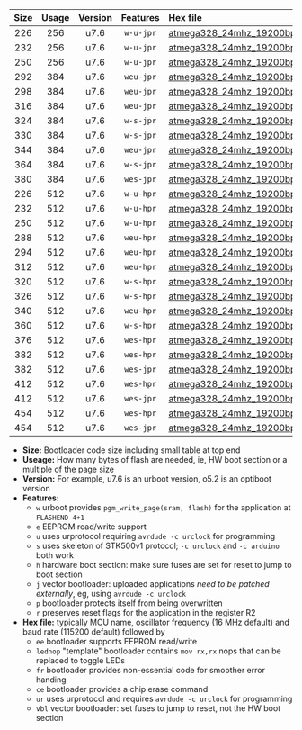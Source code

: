 |Size|Usage|Version|Features|Hex file|
|:-:|:-:|:-:|:-:|:--|
|226|256|u7.6|`w-u-jpr`|[atmega328_24mhz_19200bps_ur_vbl.hex](https://raw.githubusercontent.com/stefanrueger/urboot/main//atmega328_24mhz_19200bps_ur_vbl.hex)|
|232|256|u7.6|`w-u-jpr`|[atmega328_24mhz_19200bps_lednop_ur_vbl.hex](https://raw.githubusercontent.com/stefanrueger/urboot/main//atmega328_24mhz_19200bps_lednop_ur_vbl.hex)|
|250|256|u7.6|`w-u-jpr`|[atmega328_24mhz_19200bps_lednop_fr_ur_vbl.hex](https://raw.githubusercontent.com/stefanrueger/urboot/main//atmega328_24mhz_19200bps_lednop_fr_ur_vbl.hex)|
|292|384|u7.6|`weu-jpr`|[atmega328_24mhz_19200bps_ee_ur_vbl.hex](https://raw.githubusercontent.com/stefanrueger/urboot/main//atmega328_24mhz_19200bps_ee_ur_vbl.hex)|
|298|384|u7.6|`weu-jpr`|[atmega328_24mhz_19200bps_ee_lednop_ur_vbl.hex](https://raw.githubusercontent.com/stefanrueger/urboot/main//atmega328_24mhz_19200bps_ee_lednop_ur_vbl.hex)|
|316|384|u7.6|`weu-jpr`|[atmega328_24mhz_19200bps_ee_lednop_fr_ur_vbl.hex](https://raw.githubusercontent.com/stefanrueger/urboot/main//atmega328_24mhz_19200bps_ee_lednop_fr_ur_vbl.hex)|
|324|384|u7.6|`w-s-jpr`|[atmega328_24mhz_19200bps_vbl.hex](https://raw.githubusercontent.com/stefanrueger/urboot/main//atmega328_24mhz_19200bps_vbl.hex)|
|330|384|u7.6|`w-s-jpr`|[atmega328_24mhz_19200bps_lednop_vbl.hex](https://raw.githubusercontent.com/stefanrueger/urboot/main//atmega328_24mhz_19200bps_lednop_vbl.hex)|
|344|384|u7.6|`weu-jpr`|[atmega328_24mhz_19200bps_ee_lednop_fr_ce_ur_vbl.hex](https://raw.githubusercontent.com/stefanrueger/urboot/main//atmega328_24mhz_19200bps_ee_lednop_fr_ce_ur_vbl.hex)|
|364|384|u7.6|`w-s-jpr`|[atmega328_24mhz_19200bps_lednop_fr_vbl.hex](https://raw.githubusercontent.com/stefanrueger/urboot/main//atmega328_24mhz_19200bps_lednop_fr_vbl.hex)|
|380|384|u7.6|`wes-jpr`|[atmega328_24mhz_19200bps_ee_vbl.hex](https://raw.githubusercontent.com/stefanrueger/urboot/main//atmega328_24mhz_19200bps_ee_vbl.hex)|
|226|512|u7.6|`w-u-hpr`|[atmega328_24mhz_19200bps_ur.hex](https://raw.githubusercontent.com/stefanrueger/urboot/main//atmega328_24mhz_19200bps_ur.hex)|
|232|512|u7.6|`w-u-hpr`|[atmega328_24mhz_19200bps_lednop_ur.hex](https://raw.githubusercontent.com/stefanrueger/urboot/main//atmega328_24mhz_19200bps_lednop_ur.hex)|
|250|512|u7.6|`w-u-hpr`|[atmega328_24mhz_19200bps_lednop_fr_ur.hex](https://raw.githubusercontent.com/stefanrueger/urboot/main//atmega328_24mhz_19200bps_lednop_fr_ur.hex)|
|288|512|u7.6|`weu-hpr`|[atmega328_24mhz_19200bps_ee_ur.hex](https://raw.githubusercontent.com/stefanrueger/urboot/main//atmega328_24mhz_19200bps_ee_ur.hex)|
|294|512|u7.6|`weu-hpr`|[atmega328_24mhz_19200bps_ee_lednop_ur.hex](https://raw.githubusercontent.com/stefanrueger/urboot/main//atmega328_24mhz_19200bps_ee_lednop_ur.hex)|
|312|512|u7.6|`weu-hpr`|[atmega328_24mhz_19200bps_ee_lednop_fr_ur.hex](https://raw.githubusercontent.com/stefanrueger/urboot/main//atmega328_24mhz_19200bps_ee_lednop_fr_ur.hex)|
|320|512|u7.6|`w-s-hpr`|[atmega328_24mhz_19200bps.hex](https://raw.githubusercontent.com/stefanrueger/urboot/main//atmega328_24mhz_19200bps.hex)|
|326|512|u7.6|`w-s-hpr`|[atmega328_24mhz_19200bps_lednop.hex](https://raw.githubusercontent.com/stefanrueger/urboot/main//atmega328_24mhz_19200bps_lednop.hex)|
|340|512|u7.6|`weu-hpr`|[atmega328_24mhz_19200bps_ee_lednop_fr_ce_ur.hex](https://raw.githubusercontent.com/stefanrueger/urboot/main//atmega328_24mhz_19200bps_ee_lednop_fr_ce_ur.hex)|
|360|512|u7.6|`w-s-hpr`|[atmega328_24mhz_19200bps_lednop_fr.hex](https://raw.githubusercontent.com/stefanrueger/urboot/main//atmega328_24mhz_19200bps_lednop_fr.hex)|
|376|512|u7.6|`wes-hpr`|[atmega328_24mhz_19200bps_ee.hex](https://raw.githubusercontent.com/stefanrueger/urboot/main//atmega328_24mhz_19200bps_ee.hex)|
|382|512|u7.6|`wes-hpr`|[atmega328_24mhz_19200bps_ee_lednop.hex](https://raw.githubusercontent.com/stefanrueger/urboot/main//atmega328_24mhz_19200bps_ee_lednop.hex)|
|382|512|u7.6|`wes-jpr`|[atmega328_24mhz_19200bps_ee_lednop_vbl.hex](https://raw.githubusercontent.com/stefanrueger/urboot/main//atmega328_24mhz_19200bps_ee_lednop_vbl.hex)|
|412|512|u7.6|`wes-hpr`|[atmega328_24mhz_19200bps_ee_lednop_fr.hex](https://raw.githubusercontent.com/stefanrueger/urboot/main//atmega328_24mhz_19200bps_ee_lednop_fr.hex)|
|412|512|u7.6|`wes-jpr`|[atmega328_24mhz_19200bps_ee_lednop_fr_vbl.hex](https://raw.githubusercontent.com/stefanrueger/urboot/main//atmega328_24mhz_19200bps_ee_lednop_fr_vbl.hex)|
|454|512|u7.6|`wes-hpr`|[atmega328_24mhz_19200bps_ee_lednop_fr_ce.hex](https://raw.githubusercontent.com/stefanrueger/urboot/main//atmega328_24mhz_19200bps_ee_lednop_fr_ce.hex)|
|454|512|u7.6|`wes-jpr`|[atmega328_24mhz_19200bps_ee_lednop_fr_ce_vbl.hex](https://raw.githubusercontent.com/stefanrueger/urboot/main//atmega328_24mhz_19200bps_ee_lednop_fr_ce_vbl.hex)|

- **Size:** Bootloader code size including small table at top end
- **Useage:** How many bytes of flash are needed, ie, HW boot section or a multiple of the page size
- **Version:** For example, u7.6 is an urboot version, o5.2 is an optiboot version
- **Features:**
  + `w` urboot provides `pgm_write_page(sram, flash)` for the application at `FLASHEND-4+1`
  + `e` EEPROM read/write support
  + `u` uses urprotocol requiring `avrdude -c urclock` for programming
  + `s` uses skeleton of STK500v1 protocol; `-c urclock` and `-c arduino` both work
  + `h` hardware boot section: make sure fuses are set for reset to jump to boot section
  + `j` vector bootloader: uploaded applications *need to be patched externally*, eg, using `avrdude -c urclock`
  + `p` bootloader protects itself from being overwritten
  + `r` preserves reset flags for the application in the register R2
- **Hex file:** typically MCU name, oscillator frequency (16 MHz default) and baud rate (115200 default) followed by
  + `ee` bootloader supports EEPROM read/write
  + `lednop` "template" bootloader contains `mov rx,rx` nops that can be replaced to toggle LEDs
  + `fr` bootloader provides non-essential code for smoother error handing
  + `ce` bootloader provides a chip erase command
  + `ur` uses urprotocol and requires `avrdude -c urclock` for programming
  + `vbl` vector bootloader: set fuses to jump to reset, not the HW boot section
